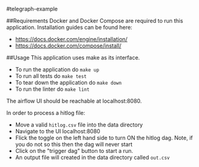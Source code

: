#telegraph-example

##Requirements
Docker and Docker Compose are required to run this application. Installation guides can be found here:
* https://docs.docker.com/engine/installation/
* https://docs.docker.com/compose/install/

##Usage
This application uses make as its interface.
* To run the application do `make up`
* To run all tests do `make test`
* To tear down the application do `make down`
* To run the linter do `make lint`

The airflow UI should be reachable at localhost:8080.

In order to process a hitlog file:
* Move a valid `hitlog.csv` file into the data directory
* Navigate to the UI localhost:8080
* Flick the toggle on the left hand side to turn ON the hitlog dag. Note, if you do not so this then the dag will never start
* Click on the "trigger dag" button to start a run.
* An output file will created in the data directory called `out.csv`
